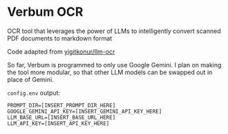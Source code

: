 # Verbum OCR
OCR tool that leverages the power of LLMs to intelligently convert scanned PDF documents to markdown format 

Code adapted from [yigitkonur/llm-ocr](https://github.com/yigitkonur/llm-ocr)

So far, Verbum is programmed to only use Google Gemini. I plan on making the tool more modular, so that other LLM models can be swapped out in place of Gemini.

`config.env` output:
```
PROMPT_DIR=[INSERT_PROMPT_DIR_HERE]
GOOGLE_GEMINI_API_KEY=[INSERT_GEMINI_API_KEY_HERE]
LLM_BASE_URL=[INSERT_BASE_URL_HERE]
LLM_API_KEY=[INSERT_API_KEY_HERE]
```

